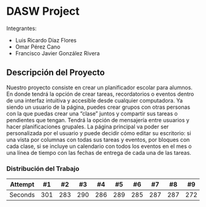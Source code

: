 # DASW Project

Integrantes:
- Luis Ricardo Díaz Flores
- Omar Pérez Cano
- Francisco Javier González Rivera

## Descripción del Proyecto

Nuestro proyecto consiste en crear un planificador escolar para alumnos. En donde tendrá la
opción de crear tareas, recordatorios o eventos dentro de una interfaz intuitiva y accesible
desde cualquier computadora.
Ya siendo un usuario de la página, puedes crear grupos con otras personas con la que puedas
crear una “clase” juntos y compartir sus tareas o pendientes que tengan.
Tendrá la opción de mensajería entre usuarios y hacer planificaciones grupales.
La página principal va poder ser personalizada por el usuario y puede decidir cómo editar su
escritorio: si una vista por columnas con todas sus tareas y eventos, por bloques con cada
clase, si se incluye un calendario con todos los eventos en el mes o una línea de tiempo con las
fechas de entrega de cada una de las tareas.

### Distribución del Trabajo

Attempt | #1 | #2 | #3 | #4 | #5 | #6 | #7 | #8 | #9 | #10 | #11
--- | --- | --- | --- |--- |--- |--- |--- |--- |--- |--- |---
Seconds | 301 | 283 | 290 | 286 | 289 | 285 | 287 | 287 | 272 | 276 | 269

